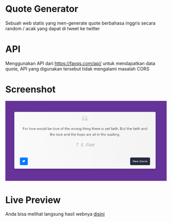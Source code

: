 # Quote Generator
Sebuah web statis yang men-generate quote berbahasa inggris secara random / acak yang dapat di tweet ke twitter
# API
Menggunakan API dari https://favqs.com/api/ untuk mendapatkan data quote, API yang digunakan tersebut tidak mengalami masalah CORS
# Screenshot
![Screenshot](snapshot.png)
# Live Preview
Anda bisa melihat langsung hasil webnya [disini](https://indraquotegenerator.netlify.app/)
